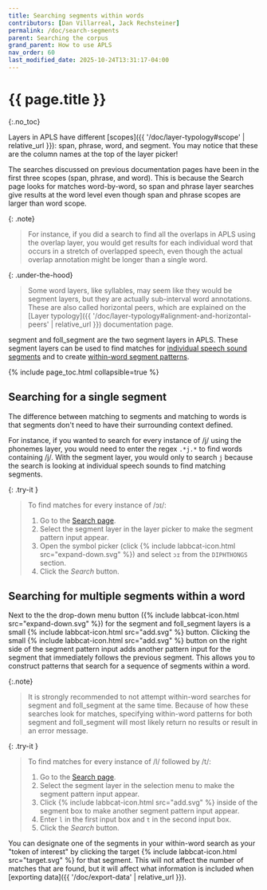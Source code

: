 ```yaml
---
title: Searching segments within words
contributors: [Dan Villarreal, Jack Rechsteiner]
permalink: /doc/search-segments
parent: Searching the corpus
grand_parent: How to use APLS
nav_order: 60
last_modified_date: 2025-10-24T13:31:17-04:00
---
```


# {{ page.title }}
{:.no_toc}

Layers in APLS have different [scopes]({{ '/doc/layer-typology#scope' | relative_url }}): <span class="keyterm">span</span>, <span class="keyterm">phrase</span>, <span class="keyterm">word</span>, and <span class="keyterm">segment</span>.
You may notice that these are the column names at the top of the layer picker!

The searches discussed on previous documentation pages have been in the first three scopes (<span class="keyterm">span</span>, <span class="keyterm">phrase</span>, and <span class="keyterm">word</span>).
This is because the <span class="apls-page">Search</span> page looks for matches word-by-word, 
so <span class="keyterm">span</span> and <span class="keyterm">phrase</span> layer searches give results at the <span class="keyterm">word</span> level even though <span class="keyterm">span</span> and <span class="keyterm">phrase</span> scopes are larger than <span class="keyterm">word</span> scope.

{: .note}
> For instance, if you did a search to find all the overlaps in APLS using the <span class="keyterm">overlap</span> layer, you would get results for each individual word that occurs in a stretch of overlapped speech, even though the actual <span class="keyterm">overlap</span> annotation might be longer than a single word.

{: .under-the-hood}
> Some <span class="keyterm">word</span> layers, like <span class="layer">syllables</span>, may seem like they would be <span class="keyterm">segment</span> layers, but they are actually sub-interval <span class="keyterm">word</span> annotations.
> These are also called <span class="keyterm">horizontal peers</span>, which are explained on the [Layer typology]({{ '/doc/layer-typology#alignment-and-horizontal-peers' | relative_url }}) documentation page.

<span class="layer">segment</span> and <span class="layer">foll_segment</span> are the two <span class="keyterm">segment</span> layers in APLS.
These <span class="keyterm">segment</span> layers can be used to find matches for [individual speech sound segments](#searching-for-a-single-segment) and to create [within-word segment patterns](#searching-for-multiple-segments-within-a-word).

{% include page_toc.html collapsible=true %}

## Searching for a single segment

The difference between matching to segments and matching to words is that segments don't need to have their surrounding context defined.

For instance, if you wanted to search for every instance of /j/ using the <span class="layer">phonemes</span> layer, you would need to enter the regex `.*j.*` to find words containing /j/.
With the <span class="layer">segment</span> layer, you would only to search `j` because the search is looking at individual speech sounds to find matching segments.

{: .try-it }
> To find matches for every instance of /ɔɪ/:
> 1. Go to the [<span class="apls-page">Search</span> page](https://apls.pitt.edu/labbcat/search).
> 1. Select the <span class="layer">segment</span> layer in the layer picker to make the segment pattern input appear.
> 1. Open the symbol picker (click {% include labbcat-icon.html src="expand-down.svg" %}) and select `ɔɪ` from the `DIPHTHONGS` section.
> 1. Click the _Search_ button.

## Searching for multiple segments within a word

Next to the the drop-down menu button ({% include labbcat-icon.html src="expand-down.svg" %}) for the <span class="layer">segment</span> and <span class="layer">foll_segment</span> layers is a small {% include labbcat-icon.html src="add.svg" %} button.
Clicking the small {% include labbcat-icon.html src="add.svg" %} button on the right side of the segment pattern input adds another pattern input for the segment that immediately follows the previous segment.
This allows you to construct patterns that search for a sequence of segments within a word.

{:.note}
> It is strongly recommended to not attempt within-word searches for <span class="layer">segment</span> and <span class="layer">foll_segment</span> at the same time.
> Because of how these searches look for matches, specifying within-word patterns for both <span class="layer">segment</span> and <span class="layer">foll_segment</span> will most likely return no results or result in an error message.

{: .try-it }
> To find matches for every instance of /l/ followed by /t/:
> 1. Go to the [<span class="apls-page">Search</span> page](https://apls.pitt.edu/labbcat/search).
> 1. Select the <span class="layer">segment</span> layer in the selection menu to make the segment pattern input appear.
> 1. Click {% include labbcat-icon.html src="add.svg" %} inside of the segment box to make another segment pattern input appear.
> 1. Enter `l` in the first input box and `t` in the second input box.
> 1. Click the _Search_ button.

You can designate one of the segments in your within-word search as your "token of interest" by clicking the target {% include labbcat-icon.html src="target.svg" %} for that segment.
This will not affect the number of matches that are found, but it will affect what information is included when [exporting data]({{ '/doc/export-data' | relative_url }}).
